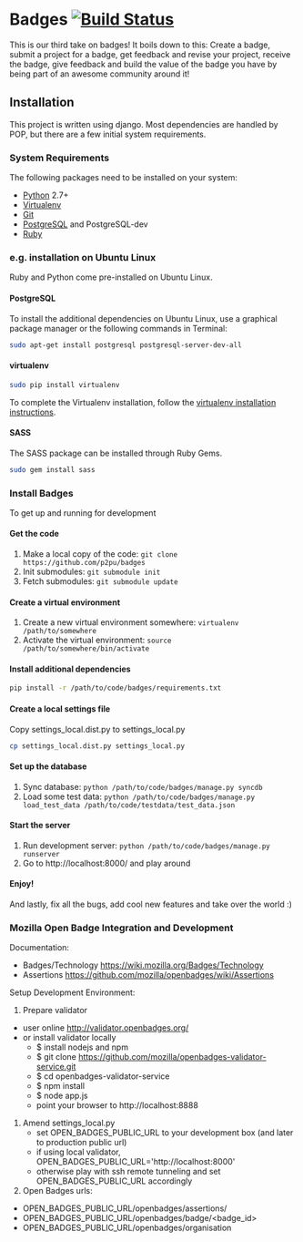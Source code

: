 Badges [![Build Status](https://travis-ci.org/ercchy/badges.png?branch=master)](https://travis-ci.org/ercchy/badges)
======

This is our third take on badges! It boils down to this: Create a badge, submit a project for a badge, get feedback and revise your project, receive the badge, give feedback and build the value of the badge you have by being part of an awesome community around it!

## Installation


This project is written using django. Most dependencies are handled by POP, but there are a few initial system requirements.
### System Requirements
The following packages need to be installed on your system:
* [Python](http://python.org) 2.7+
* [Virtualenv](http://virtualenv.org)
* [Git](http://git-scm.com)
* [PostgreSQL](http://postgresql.org) and PostgreSQL-dev
* [Ruby](http://ruby-lang.org)

### e.g. installation on Ubuntu Linux
Ruby and Python come pre-installed on Ubuntu Linux.

#### PostgreSQL
To install the additional dependencies on Ubuntu Linux, use a graphical package manager or the following commands in Terminal:
```sh
sudo apt-get install postgresql postgresql-server-dev-all
```

#### virtualenv
```sh
sudo pip install virtualenv
```

To complete the Virtualenv installation, follow the [virtualenv installation instructions](http://virtualenvwrapper.readthedocs.org/en/latest/install.html).

#### SASS
The SASS package can be installed through Ruby Gems.
```sh
sudo gem install sass
```


### Install Badges
To get up and running for development

#### Get the code
1. Make a local copy of the code: ```git clone https://github.com/p2pu/badges```
1. Init submodules: ```git submodule init```
1. Fetch submodules: ```git submodule update```

#### Create a virtual environment
1. Create a new virtual environment somewhere: ```virtualenv /path/to/somewhere```
1. Activate the virtual environment: ```source /path/to/somewhere/bin/activate```

#### Install additional dependencies
```sh
pip install -r /path/to/code/badges/requirements.txt
```

#### Create a local settings file
Copy settings_local.dist.py to settings_local.py
```sh
cp settings_local.dist.py settings_local.py
```
#### Set up the database
1. Sync database: ```python /path/to/code/badges/manage.py syncdb```
1. Load some test data: ```python /path/to/code/badges/manage.py load_test_data /path/to/code/testdata/test_data.json```

#### Start the server
1. Run development server: ```python /path/to/code/badges/manage.py runserver```
1. Go to http://localhost:8000/ and play around

#### Enjoy! 
And lastly, fix all the bugs, add cool new features and take over the world :)

### Mozilla Open Badge Integration and Development

Documentation:
* Badges/Technology https://wiki.mozilla.org/Badges/Technology
* Assertions https://github.com/mozilla/openbadges/wiki/Assertions

Setup Development Environment:
1. Prepare validator
  * user online http://validator.openbadges.org/
  * or install validator locally
    * $ install nodejs and npm
    * $ git clone https://github.com/mozilla/openbadges-validator-service.git
    * $ cd openbadges-validator-service
    * $ npm install
    * $ node app.js
    * point your browser to http://localhost:8888
1. Amend settings_local.py
   * set OPEN_BADGES_PUBLIC_URL to your development box (and later to production public url)
   * if using local validator, OPEN_BADGES_PUBLIC_URL='http://localhost:8000'
   * otherwise play with ssh remote tunneling and set OPEN_BADGES_PUBLIC_URL accordingly
1. Open Badges urls:
  * OPEN_BADGES_PUBLIC_URL/openbadges/assertions/<uid>
  * OPEN_BADGES_PUBLIC_URL/openbadges/badge/<badge_id>
  * OPEN_BADGES_PUBLIC_URL/openbadges/organisation


